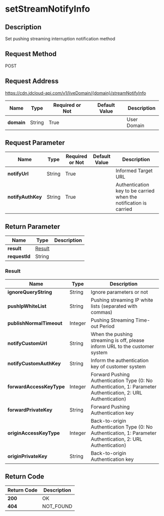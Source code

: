# setStreamNotifyInfo


## Description
Set pushing streaming interruption notification method

## Request Method
POST

## Request Address
https://cdn.jdcloud-api.com/v1/liveDomain/{domain}/streamNotifyInfo

|Name|Type|Required or Not|Default Value|Description|
|---|---|---|---|---|
|**domain**|String|True| |User Domain|

## Request Parameter
|Name|Type|Required or Not|Default Value|Description|
|---|---|---|---|---|
|**notifyUrl**|String|True| |Informed Target URL|
|**notifyAuthKey**|String|True| |Authentication key to be carried when the notification is carried|


## Return Parameter
|Name|Type|Description|
|---|---|---|
|**result**|[Result](#result)| |
|**requestId**|String| |

### <div id="Result">Result</div>
|Name|Type|Description|
|---|---|---|
|**ignoreQueryString**|String|Ignore parameters or not|
|**pushIpWhiteList**|String|Pushing streaming IP white lists (separated with commas)|
|**publishNormalTimeout**|Integer|Pushing Streaming Time-out Period|
|**notifyCustomUrl**|String|When the pushing streaming is off, please inform URL to the customer system|
|**notifyCustomAuthKey**|String|Inform the authentication key of customer system|
|**forwardAccessKeyType**|Integer|Forward Pushing Authentication Type (0: No Authentication, 1: Parameter Authentication, 2: URL Authentication)|
|**forwardPrivateKey**|String|Forward Pushing Authentication key|
|**originAccessKeyType**|Integer|Back-to-origin Authentication Type (0: No Authentication, 1: Parameter Authentication, 2: URL Authentication)|
|**originPrivateKey**|String|Back-to-origin Authentication key|

## Return Code
|Return Code|Description|
|---|---|
|**200**|OK|
|**404**|NOT_FOUND|
